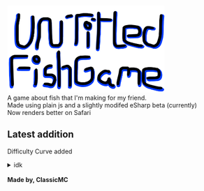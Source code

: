<img src ="images/title.png" width = "360" height = "200"><br/>
A game about fish that I'm making for my friend. <br />
Made using plain js and a slightly modifed eSharp beta (currently)<br/>
Now renders better on Safari <br />
## Latest addition
Difficulty Curve added<br/>
<details>
  <summary>idk</summary>
  <details>
  <summary>idk</summary>
    <details>
  <summary>idk</summary>
      <details>
  <summary>idk</summary>
        <details>
  <summary>idk</summary>
          <details>
  <summary>idk</summary>
            <details>
  <summary>idk</summary>
              <ul><li>Idk</li></ul>
</details>
          </details>
</details>
</details>
</details>
</details>
</details><br />
<b>Made by, ClassicMC</b>

